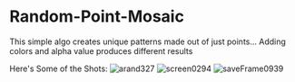 # Random-Point-Mosaic
This simple algo creates unique patterns made out of just points... Adding colors and alpha value produces different results 

Here's Some of the Shots:
![arand327](https://user-images.githubusercontent.com/71375173/134513536-c068a017-2fb0-48b0-a20f-9e64733ad1ed.png)
![screen0294](https://user-images.githubusercontent.com/71375173/134513636-8fdfe47d-bfe8-45ad-a595-6afff1265cb5.png)
![saveFrame0939](https://user-images.githubusercontent.com/71375173/134513677-b9a67faf-c32e-4c74-8ba9-7f58a504374f.png)
